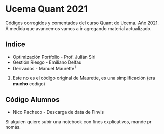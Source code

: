 #   Ucema Quant 2021  

Códigos corregidos y comentados del curso Quant de Ucema. Año 2021.  
A medida que avancemos vamos a ir agregando material actualizado.  
  
## Indice  
  * Optimización Portfolio - Prof. Julián Siri  
  * Gestión Riesgo - Emiliano Delfau
  * Derivados - Manuel Maurette<sup>1</sup>  
    

1. Este no es el código original de Maurette, es una simplificación (era **mucho** codigo)  

  
## Código Alumnos  
* Nico Pacheco - Descarga de data de Finvis   
  
  
Si alguien quiere subir una notebook con fines explicativos, mande pr nomás.  